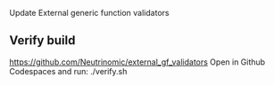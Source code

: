 
Update External generic function validators

## Verify build

https://github.com/Neutrinomic/external_gf_validators
Open in Github Codespaces and run: ./verify.sh